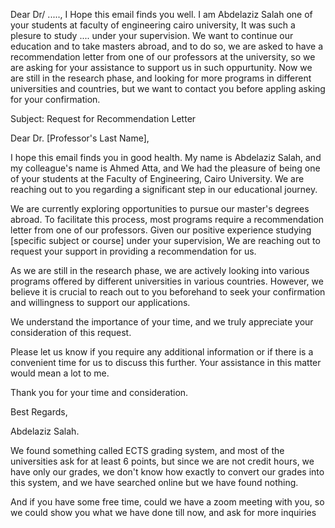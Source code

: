 Dear Dr/ ....., 
I Hope this email finds you well. I am Abdelaziz Salah one of your students at faculty of engineering cairo university,  It was such a plesure to study .... under your supervision. We want to continue our education and to take masters abroad, and to do so, we are asked to have a recommendation letter from one of our professors at the university, so we are asking for your assistance to support us in such oppurtunity. Now we are still in the research phase, and looking for more programs in different universities and countries, but we want to contact you before appling asking for your confirmation.



Subject: Request for Recommendation Letter

Dear Dr. [Professor's Last Name],

I hope this email finds you in good health. My name is Abdelaziz Salah, and my 
colleague's name is Ahmed Atta, and We had the pleasure of being one of your students at the Faculty of Engineering, Cairo University. We are reaching out to you regarding a significant step in our educational journey.

We are currently exploring opportunities to pursue our master's degrees abroad. To facilitate this process, most programs require a recommendation letter from one of our professors. Given our positive experience studying [specific subject or course] under your supervision, We are reaching out to request your support in providing a recommendation for us.

As we are still in the research phase, we are actively looking into various programs offered by different universities in various countries. However, we believe it is crucial to reach out to you beforehand to seek your confirmation and willingness to support our applications.

We understand the importance of your time, and we truly appreciate your consideration of this request.

Please let us know if you require any additional information or if there is a convenient time for us to discuss this further. Your assistance in this matter would mean a lot to me.

Thank you for your time and consideration.

Best Regards,

Abdelaziz Salah.



We found something called ECTS grading system, and most of the universities ask for at least 6 points, but since we are not credit hours, we have only our grades, we don't know how exactly to convert our grades into this system, and we have searched online but we have found nothing. 


And if you have some free time, could we have a zoom meeting with you, so we could show you what we have done till now, and ask for more inquiries